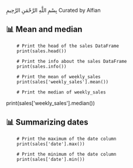 بِسْمِ اللَّهِ الرَّحْمَنِ الرَّحِيمِ
Curated by Alfian

## 📊 Mean and median ##
        # Print the head of the sales DataFrame
        print(sales.head())

        # Print the info about the sales DataFrame
        print(sales.info())

        # Print the mean of weekly_sales
        print(sales['weekly_sales'].mean())

        # Print the median of weekly_sales
print(sales['weekly_sales'].median())

## 📊 Summarizing dates ##
        # Print the maximum of the date column
        print(sales['date'].max())

        # Print the minimum of the date column
        print(sales['date'].min())
